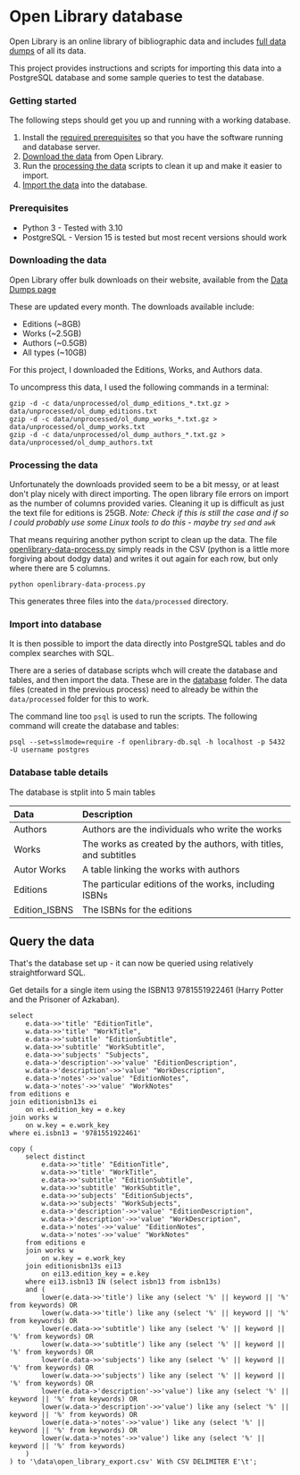 # Open Library database

Open Library is an online library of bibliographic data and includes [full data dumps](https://openlibrary.org/developers/dumps) of all its data.

This project provides instructions and scripts for importing this data into a PostgreSQL database and some sample queries to test the database.

### Getting started

The following steps should get you up and running with a working database.

1. Install the [required prerequisites](#prerequisites) so that you have the software running and database server.
2. [Download the data](#downloading-the-data) from Open Library.
3. Run the [processing the data](#processing-the-data) scripts to clean it up and make it easier to import.
4. [Import the data](#import-into-database) into the database.

### Prerequisites

- Python 3 - Tested with 3.10
- PostgreSQL - Version 15 is tested but most recent versions should work

### Downloading the data

Open Library offer bulk downloads on their website, available from the [Data Dumps page](https://openlibrary.org/developers/dumps)

These are updated every month. The downloads available include:

- Editions (~8GB)
- Works (~2.5GB)
- Authors (~0.5GB)
- All types (~10GB)

For this project, I downloaded the Editions, Works, and Authors data.

To uncompress this data, I used the following commands in a terminal:

```console
gzip -d -c data/unprocessed/ol_dump_editions_*.txt.gz > data/unprocessed/ol_dump_editions.txt
gzip -d -c data/unprocessed/ol_dump_works_*.txt.gz > data/unprocessed/ol_dump_works.txt
gzip -d -c data/unprocessed/ol_dump_authors_*.txt.gz > data/unprocessed/ol_dump_authors.txt
```

### Processing the data

Unfortunately the downloads provided seem to be a bit messy, or at least don't play nicely with direct importing. The open library file errors on import as the number of columns provided varies. Cleaning it up is difficult as just the text file for editions is 25GB. _Note: Check if this is still the case and if so I could probably use some Linux tools to do this - maybe try `sed` and `awk`_

That means requiring another python script to clean up the data. The file [openlibrary-data-process.py](openlibrary-data-process.py) simply reads in the CSV (python is a little more forgiving about dodgy data) and writes it out again for each row, but only where there are 5 columns.

```console
python openlibrary-data-process.py
```

This generates three files into the `data/processed` directory.

### Import into database

It is then possible to import the data directly into PostgreSQL tables and do complex searches with SQL.

There are a series of database scripts whch will create the database and tables, and then import the data. These are in the [database](database) folder. The data files (created in the previous process) need to already be within the `data/processed` folder for this to work.

The command line too `psql` is used to run the scripts. The following command will create the database and tables:

```console
psql --set=sslmode=require -f openlibrary-db.sql -h localhost -p 5432 -U username postgres
```

### Database table details

The database is stplit into 5 main tables

| Data          | Description                                                     |
| :------------ | :-------------------------------------------------------------- |
| Authors       | Authors are the individuals who write the works                 |
| Works         | The works as created by the authors, with titles, and subtitles |
| Autor Works   | A table linking the works with authors                          |
| Editions      | The particular editions of the works, including ISBNs           |
| Edition_ISBNS | The ISBNs for the editions                                      |

## Query the data

That's the database set up - it can now be queried using relatively straightforward SQL.

Get details for a single item using the ISBN13 9781551922461 (Harry Potter and the Prisoner of Azkaban).

```
select
    e.data->>'title' "EditionTitle",
    w.data->>'title' "WorkTitle",
    e.data->>'subtitle' "EditionSubtitle",
    w.data->>'subtitle' "WorkSubtitle",
    e.data->>'subjects' "Subjects",
    e.data->'description'->>'value' "EditionDescription",
    w.data->'description'->>'value' "WorkDescription",
    e.data->'notes'->>'value' "EditionNotes",
    w.data->'notes'->>'value' "WorkNotes"
from editions e
join editionisbn13s ei
    on ei.edition_key = e.key
join works w
    on w.key = e.work_key
where ei.isbn13 = '9781551922461'
```

```
copy (
	select distinct
		e.data->>'title' "EditionTitle",
		w.data->>'title' "WorkTitle",
		e.data->>'subtitle' "EditionSubtitle",
		w.data->>'subtitle' "WorkSubtitle",
		e.data->>'subjects' "EditionSubjects",
		w.data->>'subjects' "WorkSubjects",
		e.data->'description'->>'value' "EditionDescription",
		w.data->'description'->>'value' "WorkDescription",
		e.data->'notes'->>'value' "EditionNotes",
		w.data->'notes'->>'value' "WorkNotes"
	from editions e
	join works w
		on w.key = e.work_key
	join editionisbn13s ei13
		on ei13.edition_key = e.key
	where ei13.isbn13 IN (select isbn13 from isbn13s)
	and (
		lower(e.data->>'title') like any (select '%' || keyword || '%' from keywords) OR
		lower(w.data->>'title') like any (select '%' || keyword || '%' from keywords) OR
		lower(e.data->>'subtitle') like any (select '%' || keyword || '%' from keywords) OR
		lower(w.data->>'subtitle') like any (select '%' || keyword || '%' from keywords) OR
		lower(e.data->>'subjects') like any (select '%' || keyword || '%' from keywords) OR
		lower(w.data->>'subjects') like any (select '%' || keyword || '%' from keywords) OR
		lower(e.data->'description'->>'value') like any (select '%' || keyword || '%' from keywords) OR
		lower(w.data->'description'->>'value') like any (select '%' || keyword || '%' from keywords) OR
		lower(e.data->'notes'->>'value') like any (select '%' || keyword || '%' from keywords) OR
		lower(w.data->'notes'->>'value') like any (select '%' || keyword || '%' from keywords)
	)
) to '\data\open_library_export.csv' With CSV DELIMITER E'\t';
```
